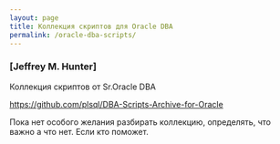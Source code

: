 ```yaml
---
layout: page
title: Коллекция скриптов для Oracle DBA
permalink: /oracle-dba-scripts/
---
```



### [Jeffrey M. Hunter]

Коллекция скриптов от Sr.Oracle DBA


https://github.com/plsql/DBA-Scripts-Archive-for-Oracle

Пока нет особого желания разбирать коллекцию, определять, что важно а что нет.
Если кто поможет.
